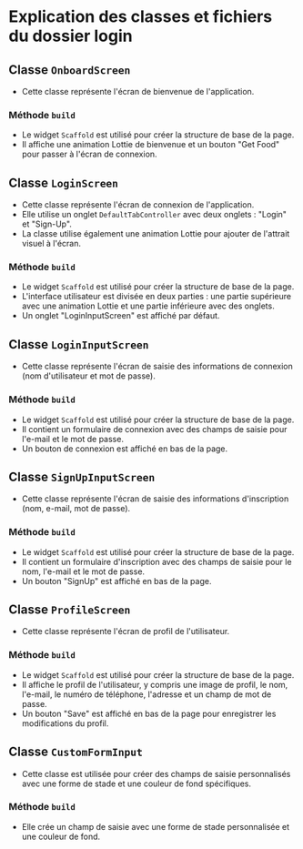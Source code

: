 # Explication des classes et fichiers du dossier login
## Classe `OnboardScreen`

- Cette classe représente l'écran de bienvenue de l'application.

### Méthode `build`

- Le widget `Scaffold` est utilisé pour créer la structure de base de la page.
- Il affiche une animation Lottie de bienvenue et un bouton "Get Food" pour passer à l'écran de connexion. 
## Classe `LoginScreen`

- Cette classe représente l'écran de connexion de l'application.
- Elle utilise un onglet `DefaultTabController` avec deux onglets : "Login" et "Sign-Up".
- La classe utilise également une animation Lottie pour ajouter de l'attrait visuel à l'écran.

### Méthode `build`

- Le widget `Scaffold` est utilisé pour créer la structure de base de la page.
- L'interface utilisateur est divisée en deux parties : une partie supérieure avec une animation Lottie et une partie inférieure avec des onglets.
- Un onglet "LoginInputScreen" est affiché par défaut.

## Classe `LoginInputScreen`

- Cette classe représente l'écran de saisie des informations de connexion (nom d'utilisateur et mot de passe).

### Méthode `build`

- Le widget `Scaffold` est utilisé pour créer la structure de base de la page.
- Il contient un formulaire de connexion avec des champs de saisie pour l'e-mail et le mot de passe.
- Un bouton de connexion est affiché en bas de la page.

## Classe `SignUpInputScreen`

- Cette classe représente l'écran de saisie des informations d'inscription (nom, e-mail, mot de passe).

### Méthode `build`

- Le widget `Scaffold` est utilisé pour créer la structure de base de la page.
- Il contient un formulaire d'inscription avec des champs de saisie pour le nom, l'e-mail et le mot de passe.
- Un bouton "SignUp" est affiché en bas de la page.

## Classe `ProfileScreen`

- Cette classe représente l'écran de profil de l'utilisateur.

### Méthode `build`

- Le widget `Scaffold` est utilisé pour créer la structure de base de la page.
- Il affiche le profil de l'utilisateur, y compris une image de profil, le nom, l'e-mail, le numéro de téléphone, l'adresse et un champ de mot de passe.
- Un bouton "Save" est affiché en bas de la page pour enregistrer les modifications du profil.

## Classe `CustomFormInput`

- Cette classe est utilisée pour créer des champs de saisie personnalisés avec une forme de stade et une couleur de fond spécifiques.

### Méthode `build`

- Elle crée un champ de saisie avec une forme de stade personnalisée et une couleur de fond.


